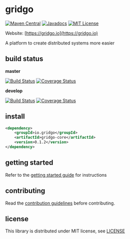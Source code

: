 # gridgo

[![Maven Central](https://img.shields.io/maven-central/v/io.gridgo/gridgo-core.svg?maxAge=604800)](http://mvnrepository.com/artifact/io.gridgo/gridgo-core)
[![Javadocs](http://javadoc.io/badge/io.gridgo/gridgo-core.svg)](http://javadoc.io/doc/io.gridgo/gridgo-core)
[![MIT License](https://img.shields.io/badge/license-MIT-blue.svg)](LICENSE)

Website: [https://gridgo.io](https://gridgo.io)

A platform to create distributed systems more easier

## build status

**master**

[![Build Status](https://travis-ci.org/gridgo/gridgo.svg?branch=master)](https://travis-ci.org/gridgo/gridgo)
[![Coverage Status](https://coveralls.io/repos/github/gridgo/gridgo/badge.svg?branch=master&maxAge=86400)](https://coveralls.io/github/gridgo/gridgo?branch=master)

**develop**

[![Build Status](https://travis-ci.com/gridgo/gridgo.svg?branch=develop)](https://travis-ci.com/gridgo/gridgo)
[![Coverage Status](https://coveralls.io/repos/github/gridgo/gridgo/badge.svg?branch=develop)](https://coveralls.io/github/gridgo/gridgo?branch=develop)

## install

```xml
<dependency>
    <groupId>io.gridgo</groupId>
    <artifactId>gridgo-core</artifactId>
    <version>0.1.2</version>
</dependency>
```

## getting started

Refer to the [getting started guide](https://github.com/gridgo/gridgo/wiki/getting-started) for instructions

## contributing

Read the [contribution guidelines](https://github.com/gridgo/gridgo/wiki/contribution-guideline) before contributing.

## license

This library is distributed under MIT license, see [LICENSE](LICENSE)

